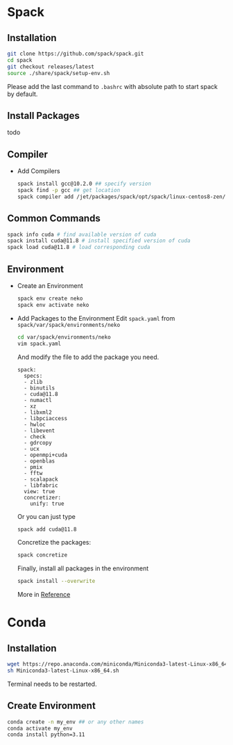 # Spack
## Installation
```bash
git clone https://github.com/spack/spack.git
cd spack
git checkout releases/latest
source ./share/spack/setup-env.sh
```
Please add the last command to `.bashrc` with absolute path to start spack by default.
## Install Packages
todo
## Compiler
- Add Compilers
  ```bash
  spack install gcc@10.2.0 ## specify version
  spack find -p gcc ## get location
  spack compiler add /jet/packages/spack/opt/spack/linux-centos8-zen/gcc-8.3.1/gcc-10.2.0-tfzxq7udz2a53dmujvasy4uz33t27iwv ## or the location of any other compilers
  ```
## Common Commands
```bash
spack info cuda # find available version of cuda
spack install cuda@11.8 # install specified version of cuda
spack load cuda@11.8 # load corresponding cuda
```
## Environment
- Create an Environment
  ```bash
  spack env create neko
  spack env activate neko
  ```
- Add Packages to the Environment
    Edit `spack.yaml` from `spack/var/spack/environments/neko`
    ```bash
    cd var/spack/environments/neko
    vim spack.yaml
    ```
    And modify the file to add the package you need.
    ```
    spack:
      specs:
      - zlib
      - binutils
      - cuda@11.8
      - numactl
      - xz
      - libxml2
      - libpciaccess
      - hwloc
      - libevent
      - check
      - gdrcopy
      - ucx
      - openmpi+cuda
      - openblas
      - pmix
      - fftw
      - scalapack
      - libfabric
      view: true
      concretizer:
        unify: true
    ```
    Or you can just type
    ```bash
    spack add cuda@11.8
    ```
    Concretize the packages:
    ```bash
    spack concretize
    ```
    Finally, install all packages in the environment
    ```bash
    spack install --overwrite
    ```

  More in [Reference](https://chtc.cs.wisc.edu/uw-research-computing/hpc-spack-install)


# Conda
## Installation
```bash
wget https://repo.anaconda.com/miniconda/Miniconda3-latest-Linux-x86_64.sh
sh Miniconda3-latest-Linux-x86_64.sh
```
Terminal needs to be restarted.

## Create Environment
```bash
conda create -n my_env ## or any other names
conda activate my_env
conda install python=3.11 
```
